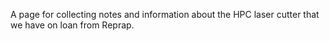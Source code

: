 A page for collecting notes and information about the HPC laser cutter that we have on loan from Reprap.